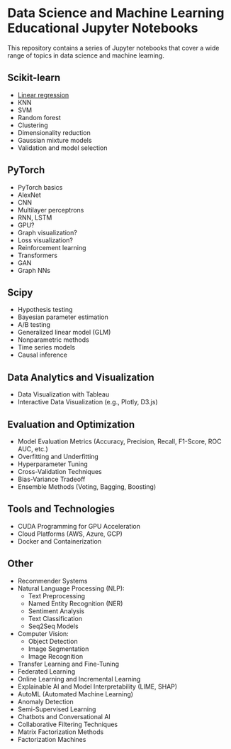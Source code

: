 # Data Science and Machine Learning Educational Jupyter Notebooks

This repository contains a series of Jupyter notebooks that cover a wide range of topics in data science and machine learning.

## Scikit-learn
- [Linear regression](./scikit-learn/linear_regression.ipynb)
- KNN
- SVM
- Random forest
- Clustering
- Dimensionality reduction
- Gaussian mixture models
- Validation and model selection

## PyTorch
- PyTorch basics
- AlexNet
- CNN
- Multilayer perceptrons
- RNN, LSTM
- GPU?
- Graph visualization?
- Loss visualization?
- Reinforcement learning
- Transformers
- GAN
- Graph NNs

## Scipy
- Hypothesis testing
- Bayesian parameter estimation
- A/B testing
- Generalized linear model (GLM)
- Nonparametric methods
- Time series models
- Causal inference

## Data Analytics and Visualization
- Data Visualization with Tableau
- Interactive Data Visualization (e.g., Plotly, D3.js)

## Evaluation and Optimization
- Model Evaluation Metrics (Accuracy, Precision, Recall, F1-Score, ROC AUC, etc.)
- Overfitting and Underfitting
- Hyperparameter Tuning
- Cross-Validation Techniques
- Bias-Variance Tradeoff
- Ensemble Methods (Voting, Bagging, Boosting)

## Tools and Technologies
- CUDA Programming for GPU Acceleration
- Cloud Platforms (AWS, Azure, GCP)
- Docker and Containerization

## Other
- Recommender Systems
- Natural Language Processing (NLP):
  - Text Preprocessing
  - Named Entity Recognition (NER)
  - Sentiment Analysis
  - Text Classification
  - Seq2Seq Models
- Computer Vision:
  - Object Detection
  - Image Segmentation
  - Image Recognition
- Transfer Learning and Fine-Tuning
- Federated Learning
- Online Learning and Incremental Learning
- Explainable AI and Model Interpretability (LIME, SHAP)
- AutoML (Automated Machine Learning)
- Anomaly Detection
- Semi-Supervised Learning
- Chatbots and Conversational AI
- Collaborative Filtering Techniques
- Matrix Factorization Methods
- Factorization Machines
